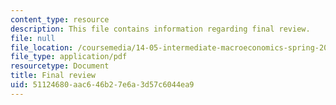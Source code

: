 ```yaml
---
content_type: resource
description: This file contains information regarding final review.
file: null
file_location: /coursemedia/14-05-intermediate-macroeconomics-spring-2013/51124680aac646b27e6a3d57c6044ea9_MIT14_05S13_revi_for_final.pdf
file_type: application/pdf
resourcetype: Document
title: Final review
uid: 51124680-aac6-46b2-7e6a-3d57c6044ea9
---
```

